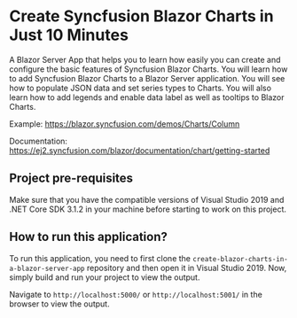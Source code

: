 # Create Syncfusion Blazor Charts in Just 10 Minutes

A Blazor Server App that helps you to learn how easily you can create and configure the basic features of Syncfusion Blazor Charts. You will learn how to add Syncfusion Blazor Charts to a Blazor Server application. You will see how to populate JSON data and set series types to Charts. You will also learn how to add legends and enable data label as well as tooltips to Blazor Charts. 
 
Example: https://blazor.syncfusion.com/demos/Charts/Column

Documentation: https://ej2.syncfusion.com/blazor/documentation/chart/getting-started

## Project pre-requisites
Make sure that you have the compatible versions of Visual Studio 2019 and .NET Core SDK 3.1.2 in your machine before starting to work on this project.

## How to run this application?
To run this application, you need to first clone the `create-blazor-charts-in-a-blazor-server-app` repository and then open it in Visual Studio 2019. Now, simply build and run your project to view the output.

Navigate to `http://localhost:5000/` or `http://localhost:5001/` in the browser to view the output.

